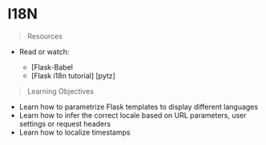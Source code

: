 # I18N

> Resources

- Read or watch:

    - [Flask-Babel
    - [Flask i18n tutorial]
      [pytz]

> Learning Objectives
- Learn how to parametrize Flask templates to display different languages
- Learn how to infer the correct locale based on URL parameters, user settings or request headers
- Learn how to localize timestamps
